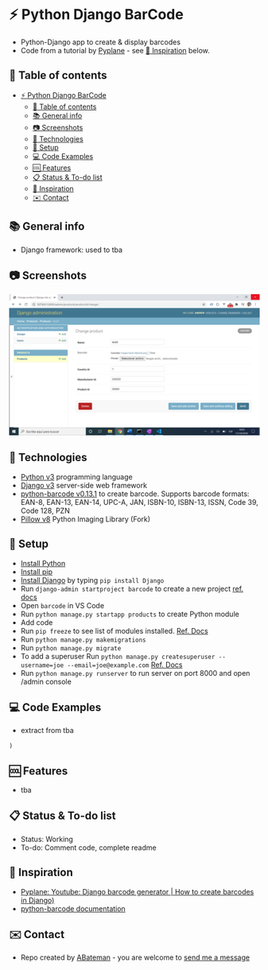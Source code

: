# :zap: Python Django BarCode

* Python-Django app to create & display barcodes
* Code from a tutorial by [Pyplane](https://www.youtube.com/channel/UCQtHyVB4O4Nwy1ff5qQnyRw) - see [:clap: Inspiration](#clap-inspiration) below.

## :page_facing_up: Table of contents

* [:zap: Python Django BarCode](#zap-python-django-barcode)
	* [:page_facing_up: Table of contents](#page_facing_up-table-of-contents)
	* [:books: General info](#books-general-info)
	* [:camera: Screenshots](#camera-screenshots)
	* [:signal_strength: Technologies](#signal_strength-technologies)
	* [:floppy_disk: Setup](#floppy_disk-setup)
	* [:computer: Code Examples](#computer-code-examples)
	* [:cool: Features](#cool-features)
	* [:clipboard: Status & To-do list](#clipboard-status--to-do-list)
	* [:clap: Inspiration](#clap-inspiration)
	* [:envelope: Contact](#envelope-contact)

## :books: General info

* Django framework: used to tba

## :camera: Screenshots

![screen print](./img/admin.png)

## :signal_strength: Technologies

* [Python v3](https://www.python.org/) programming language
* [Django v3](https://www.djangoproject.com/) server-side web framework
* [python-barcode v0.13.1](https://pypi.org/project/python-barcode/) to create barcode. Supports barcode formats: EAN-8, EAN-13, EAN-14, UPC-A, JAN, ISBN-10, ISBN-13, ISSN, Code 39, Code 128, PZN
* [Pillow v8](https://pypi.org/project/Pillow/) Python Imaging Library (Fork)

## :floppy_disk: Setup

* [Install Python](https://docs.python-guide.org/starting/installation/)
* [Install pip](https://docs.python-guide.org/dev/virtualenvs/#installing-pipenv)
* [Install Django](https://docs.djangoproject.com/en/3.1/howto/windows/) by typing `pip install Django`
* Run `django-admin startproject barcode` to create a new project [ref. docs](https://docs.djangoproject.com/en/3.1/intro/tutorial01/)
* Open `barcode` in VS Code
* Run `python manage.py startapp products` to create Python module
* Add code
* Run `pip freeze` to see list of modules installed. [Ref. Docs](https://pip.pypa.io/en/stable/reference/pip_freeze/)
* Run `python manage.py makemigrations`
* Run `python manage.py migrate`
* To add a superuser Run `python manage.py createsuperuser --username=joe --email=joe@example.com` [Ref. Docs](https://docs.djangoproject.com/en/3.1/topics/auth/default/)
* Run `python manage.py runserver` to run server on port 8000 and open /admin console

## :computer: Code Examples

* extract from tba

```python
)
```

## :cool: Features

* tba

## :clipboard: Status & To-do list

* Status: Working
* To-do: Comment code, complete readme

## :clap: Inspiration

* [Pyplane: Youtube: Django barcode generator | How to create barcodes in Django)](https://www.youtube.com/watch?v=VDIJ4GgKxR8&t=102s)
* [python-barcode documentation](https://python-barcode.readthedocs.io/en/stable/barcode.html#creating-barcodes-as-image)

## :envelope: Contact

* Repo created by [ABateman](https://www.andrewbateman.org) - you are welcome to [send me a message](https://andrewbateman.org/contact)
